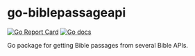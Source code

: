 # go-biblepassageapi
[![Go Report Card](https://goreportcard.com/badge/github.com/leighmcculloch/go-biblepassageapi)](https://goreportcard.com/report/github.com/leighmcculloch/go-biblepassageapi)
[![Go docs](https://img.shields.io/badge/godoc-reference-blue.svg)](https://godoc.org/4d63.com/biblepassageapi)

Go package for getting Bible passages from several Bible APIs.
